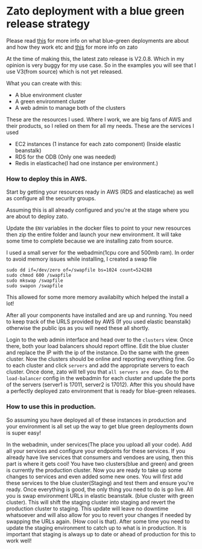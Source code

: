# Zato deployment with a blue green release strategy

Please read [this](https://docs.cloudfoundry.org/devguide/deploy-apps/blue-green.html) for more info on what blue-green deployments are about and how they work etc and [this](zato.io) for more info on zato

At the time of making this, the latest zato release is V2.0.8. Which in my opinion is very buggy for my use case. So in the examples you will see that I use V3(from source) which is not yet released.

What you can create with this:
- A blue environment cluster
- A green environment cluster
- A web admin to manage both of the clusters

These are the resources I used. Where I work, we are big fans of AWS and their products, so I relied on them for all my needs. These are the services I used

- EC2 instances (1 instance for each zato component) (Inside elastic beanstalk)
- RDS for the ODB (Only one was needed)
- Redis in elasticache(I had one instance per environment.)

### How to deploy this in AWS.

Start by getting your resources ready in AWS (RDS and elasticache) as well as configure all the security groups.

Assuming this is all already configured and you're at the stage where you are about to deploy zato.

Update the `ENV` variables in the docker files to point to your new resources then zip the entire folder and launch your new environment. It will take some time to complete because we are installing zato from source. 

I used a small server for the webadmin(1cpu core and 500mb ram). In order to avoid memory issues while installing, I created a swap file

```
sudo dd if=/dev/zero of=/swapfile bs=1024 count=524288
sudo chmod 600 /swapfile
sudo mkswap /swapfile
sudo swapon /swapfile
```
This allowed for some more memory availabilty which helped the install a lot!

After all your components have installed and are up and running. You need to keep track of the URLS provided by AWS (If you used elastic beanstalk) otherwise the public ips as you will need these all shortly.

Login to the web admin interface and head over to the `clusters` view. Once there, both your load balancers should report offline. Edit the blue cluster and replace the IP with the ip of the instance. Do the same with the green cluster. Now the clusters should be online and reporting everything fine. Go to each cluster and click `servers` and add the appropriate servers to each cluster. Once done, zato will tell you that `all servers are down`. Go to the `load-balancer` config in the webadmin for each cluster and update the ports of the servers (server1 is 17011, server2 is 17012). After this you should have a perfectly deployed zato environment that is ready for blue-green releases.

### How to use this in production.
So assuming you have deployed all of these instances in production and your environment is all set up the way to get blue green deployments down is super easy!

In the webadmin, under services(The place you upload all your code). Add all your services and configure your endpoints for these services. If you already have live services that consumers and vendoes are using, then this part is where it gets cool! You have two clusters(blue and green) and green is currently the production cluster. Now you are ready to take up some changes to services and even added some new ones. You will first add these services to the blue cluster(Staging) and test them and ensure you're ready. Once everything is good, the only thing you need to do is go live. All you is swap environment URLs in elastic beanstalk. (blue cluster with green cluster). This will shift the staging cluster into staging and revert the production cluster to staging. This update will leave no downtime whatsoever and will also allow for you to  revert your changes if needed by swapping the URLs again. (How cool is that). After some time you need to update the staging environment to catch up to what is in production. It is important that staging is always up to date or ahead of production for this to work well!


